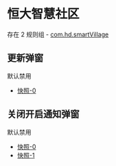 # 恒大智慧社区

存在 2 规则组 - [com.hd.smartVillage](/src/apps/com.hd.smartVillage.ts)

## 更新弹窗

默认禁用

- [快照-0](https://i.gkd.li/import/13223642)

## 关闭开启通知弹窗

默认禁用

- [快照-0](https://i.gkd.li/import/13223669)
- [快照-1](https://i.gkd.li/import/13293000)
